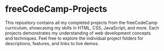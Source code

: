 # freeCodeCamp-Projects
This repository contains all my completed projects from the freeCodeCamp curriculum, showcasing my skills in HTML, CSS, JavaScript, and more. 
Each projects demonstrates my understanding of  web development concepts and techniques.
Feel free to explore the individual project folders for descriptions, features, and links to live demos.

